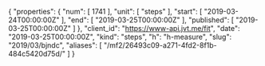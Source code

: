 {
  "properties": {
    "num": [
      1741
    ],
    "unit": [
      "steps"
    ],
    "start": [
      "2019-03-24T00:00:00Z"
    ],
    "end": [
      "2019-03-25T00:00:00Z"
    ],
    "published": [
      "2019-03-25T00:00:00Z"
    ]
  },
  "client_id": "https://www-api.jvt.me/fit",
  "date": "2019-03-25T00:00:00Z",
  "kind": "steps",
  "h": "h-measure",
  "slug": "2019/03/bjndc",
  "aliases": [
    "/mf2/26493c09-a271-4fd2-8f1b-484c5420d75d/"
  ]
}

